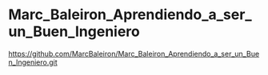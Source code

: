 # Marc_Baleiron_Aprendiendo_a_ser_un_Buen_Ingeniero

https://github.com/MarcBaleiron/Marc_Baleiron_Aprendiendo_a_ser_un_Buen_Ingeniero.git
